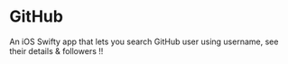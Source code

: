# GitHub
An iOS Swifty app that lets you search GitHub user using username, see their details &amp; followers !!
